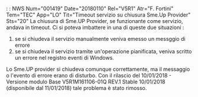 :  : NWS Num="001419" Date="20180110" Rel="V5R1" Atr="F. Fortini" Tem="TEC" App="LO" Tit="Timeout servizio su chiusura Sme.Up Provider" Sts="20"
La chiusura di Sme.UP Provider, se funzionante come servizio, andava in timeout.
Ci si poteva imbattere in una di queste due situazioni : 
<ol>
<li>se si chiudeva il servizio manualmente veniva emesso un messggio di errore</li> <li>se si chiudeva il servizio tramite un'operazione pianificata, veniva scritto un errore nel registro eventi di Windows.</li>
</ol>
Lo Sme.UP provider si chiudeva comunque correttamente, ma il messaggio o l'evento di errore erano di disturbo.
Con il rilascio del 10/01/2018 - Versione modulo Base V5R1M161106-01Q REV.1 Stable 10/01/2018 (disponibile dal 11/01/2018) tale problema è stato rimosso.

